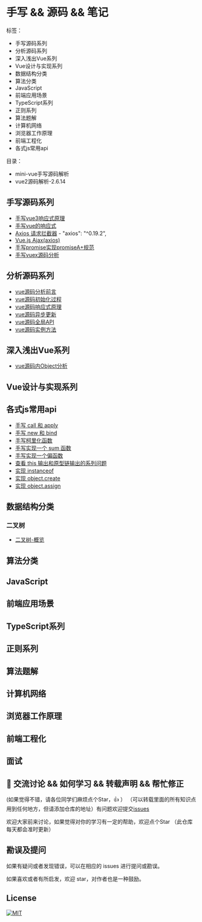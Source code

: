 # 手写 && 源码 && 笔记

标签：

- 手写源码系列
- 分析源码系列 
- 深入浅出Vue系列
- Vue设计与实现系列
- 数据结构分类
- 算法分类
- JavaScript
- 前端应用场景
- TypeScript系列
- 正则系列
- 算法题解
- 计算机网络
- 浏览器工作原理
- 前端工程化
- 各式js常用api

目录：

- mini-vue手写源码解析
- vue2源码解析-2.6.14

## 手写源码系列

- [手写vue3响应式原理](./vue3/index.md)
- [手写vue的响应式](./vue2/index.md)
- [Axios 请求拦截器](./Axios/index.md) - "axios": "^0.19.2",
- [Vue.js Ajax(axios)](./Axios/axios.md)
- [手写promise实现promiseA+规范](./promise/src/index.md)
- [手写vuex源码分析](./vuex/index.md)

## 分析源码系列
 
- [vue源码分析前言](./vue/vue源码分析前言.md)
- [vue源码初始化过程](./vue/vue源码初始化过程.md)
- [vue源码响应式原理](./vue/vue源码响应式原理.md)
- [vue源码异步更新](./vue/vue源码异步更新.md)
- [vue源码全局API](./vue/vue源码全局API.md)
- [vue源码实例方法](./vue/vue源码实例方法.md)

## 深入浅出Vue系列

- [vue源码内Object分析](./vue-doc/Object.md)

## Vue设计与实现系列

## 各式js常用api

- [手写 call 和 apply](https://github.com/webVueBlog/mini-vue/issues/3)
- [手写 new 和 bind](https://github.com/webVueBlog/mini-vue/issues/4)
- [手写柯里化函数](https://github.com/webVueBlog/mini-vue/issues/5)
- [手写实现一个 sum 函数](https://github.com/webVueBlog/mini-vue/issues/6)
- [手写实现一个偏函数](https://github.com/webVueBlog/mini-vue/issues/7)
- [查看 this 输出和原型链输出的系列问题]()
- [实现 instanceof]()
- [实现 object.create]()
- [实现 object.assign]()

## 数据结构分类

### 二叉树

- [二叉树-概览](https://github.com/webVueBlog/mini-vue/issues/1)

## 算法分类

## JavaScript

## 前端应用场景

## TypeScript系列

## 正则系列

## 算法题解

## 计算机网络

## 浏览器工作原理

## 前端工程化

## 面试

















## 🐤 交流讨论 && 如何学习 && 转载声明 && 帮忙修正

(如果觉得不错，请各位同学们麻烦点个Star，👍 ） （可以转载里面的所有知识点用到任何地方，但请添加仓库的地址）有问题欢迎提交[issues](https://github.com/webVueBlog/mini-vue/issues)

欢迎大家前来讨论，如果觉得对你的学习有一定的帮助，欢迎点个Star （此仓库每天都会准时更新）

## 勘误及提问

如果有疑问或者发现错误，可以在相应的 issues 进行提问或勘误。

如果喜欢或者有所启发，欢迎 star，对作者也是一种鼓励。

## License
[![MIT](http://api.haizlin.cn/api?mod=interview&ctr=issues&act=generateSVG&type=a.svg)](https://github.com/webVueBlog/interview-answe)
